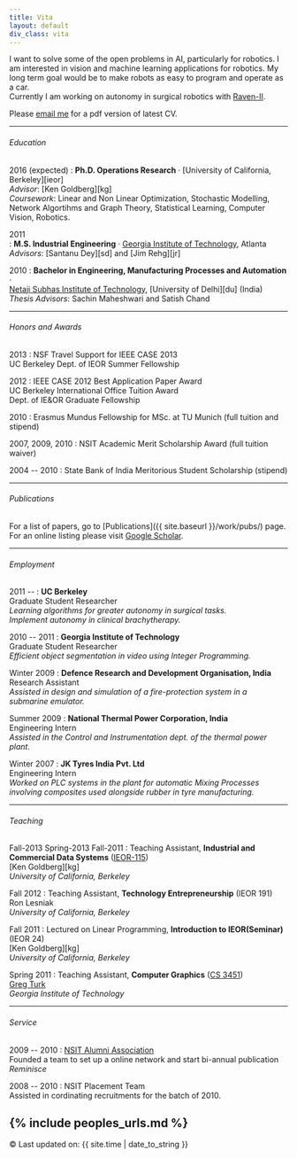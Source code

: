 ```yaml
---
title: Vita
layout: default
div_class: vita
---
```


I want to solve some of the open problems in AI, particularly for robotics. I am interested in vision and machine learning applications for robotics. My long term goal would be to make robots as easy to program and operate as a car.  
Currently I am working on autonomy in surgical robotics with [Raven-II](http://r2db.tumblr.com/).  

Please [email me](mailto:animesh.garg@berkeley.edu) for a pdf version of latest CV.  

---

###### Education

2016 (expected)
: **Ph.D. Operations Research** &#xb7; [University of California, Berkeley][ieor]  
  *Advisor*: [Ken Goldberg][kg]  
  *Coursework*: Linear and Non Linear Optimization, Stochastic Modelling, Network Algortihms and Graph Theory, Statistical Learning, Computer Vision, Robotics.

2011   
: **M.S. Industrial Engineering** &#xb7; [Georgia Institute of Technology](http://www.isye.gatech.edu/), Atlanta  
  *Advisors*: [Santanu Dey][sd] and [Jim Rehg][jr]
  
2010 
: **Bachelor in Engineering, Manufacturing Processes and Automation** &#xb7;  
[Netaji Subhas Institute of Technology](http://nsit.ac.in/department/mpa.php), [University of Delhi][du] (India)  
  *Thesis Advisors*: Sachin Maheshwari and Satish Chand

  ---

###### Honors and Awards
2013
:  NSF Travel Support for IEEE CASE 2013  
   UC Berkeley Dept. of IEOR Summer Fellowship

2012
: IEEE CASE 2012 Best Application Paper Award  
  UC Berkeley International Office Tuition Award  
  Dept. of IE&OR Graduate Fellowship

2010
:  Erasmus Mundus Fellowship for MSc. at TU Munich (full tuition and stipend)

2007, 2009, 2010 
: NSIT Academic Merit Scholarship Award (full tuition waiver)

2004 -- 2010
: State Bank of India Meritorious Student Scholarship (stipend)

---

###### Publications

For a list of papers, go to [Publications]({{ site.baseurl }}/work/pubs/) page.  
For an online listing please visit [Google Scholar](http://scholar.google.com/citations?user=zp8V7ZMAAAAJ&hl=en).

---
###### Employment

2011 -- 
: **UC Berkeley**  
  Graduate Student Researcher  
  *Learning algorithms for greater autonomy in surgical tasks.*  
  *Implement autonomy in clinical brachytherapy.*

2010 -- 2011
: **Georgia Institute of Technology**  
  Graduate Student Researcher  
  *Efficient object segmentation in video using Integer Programming.*

Winter 2009
: **Defence Research and Development Organisation, India**    
  Research Assistant  
  *Assisted in design and simulation of a fire-protection system in a submarine emulator.*   

Summer 2009
: **National Thermal Power Corporation, India**   
  Engineering Intern   
  *Assisted in the Control and Instrumentation dept. of the thermal power plant.*    
  
Winter 2007
: **JK Tyres India Pvt. Ltd**  
   Engineering Intern  
   *Worked on PLC systems in the plant for automatic Mixing Processes involving composites used alongside rubber in tyre manufacturing.*  
   
   
---
 
###### Teaching
Fall-2013 Spring-2013 Fall-2011
: Teaching Assistant, **Industrial and Commercial Data Systems** \([IEOR-115](http://www.ieor.berkeley.edu/~ieor115/)\)  
  [Ken Goldberg][kg]  
  *University of California, Berkeley*

Fall 2012
: Teaching Assistant, **Technology Entrepreneurship** \(IEOR 191\)  
  Ron Lesniak   
  *University of California, Berkeley*

Fall 2011
: Lectured on Linear Programming, **Introduction to IEOR(Seminar)** \(IEOR 24\)  
  [Ken Goldberg][kg]  
  *University of California, Berkeley*

Spring 2011
: Teaching Assistant, **Computer Graphics** \([CS 3451](http://www.cc.gatech.edu/graphics/courses.html)\)   
  [Greg Turk](http://www.cc.gatech.edu/~turk/)   
  *Georgia Institute of Technology*
  
---

###### Service

2009 -- 2010
: [NSIT Alumni Association](http://nsitalumni.org/)  
Founded a team to set up a online network and start  bi-annual publication *Reminisce*

2008 -- 2010
: NSIT Placement Team  
  Assisted in cordinating recruitments for the batch of 2010.  


{% include peoples_urls.md %}
---

<div class="footer">
&copy; Last updated on: {{ site.time | date_to_string }}
</div>
